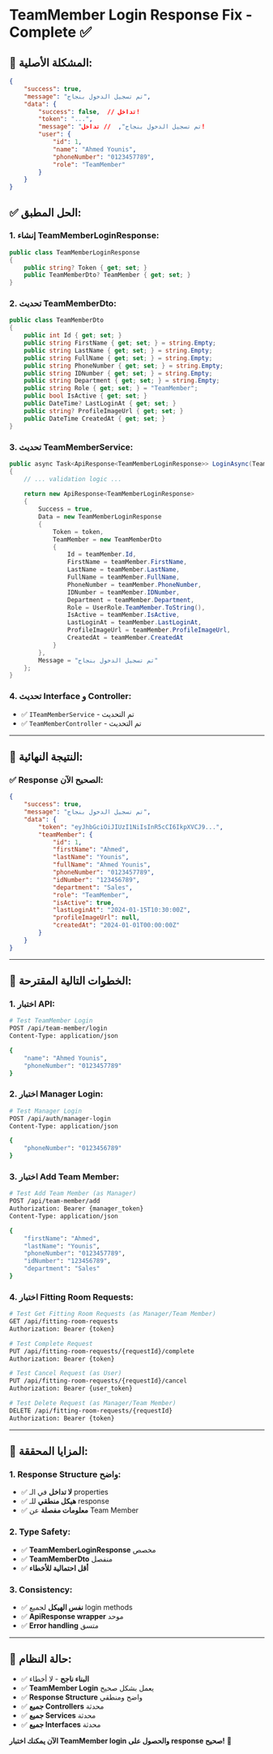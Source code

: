 # TeamMember Login Response Fix - Complete ✅

## 🎯 **المشكلة الأصلية:**
```json
{
    "success": true,
    "message": "تم تسجيل الدخول بنجاح",
    "data": {
        "success": false,  // تداخل!
        "token": "...",
        "message": "تم تسجيل الدخول بنجاح",  // تداخل!
        "user": {
            "id": 1,
            "name": "Ahmed Younis",
            "phoneNumber": "0123457789",
            "role": "TeamMember"
        }
    }
}
```

## ✅ **الحل المطبق:**

### 1. **إنشاء TeamMemberLoginResponse:**
```csharp
public class TeamMemberLoginResponse
{
    public string? Token { get; set; }
    public TeamMemberDto? TeamMember { get; set; }
}
```

### 2. **تحديث TeamMemberDto:**
```csharp
public class TeamMemberDto
{
    public int Id { get; set; }
    public string FirstName { get; set; } = string.Empty;
    public string LastName { get; set; } = string.Empty;
    public string FullName { get; set; } = string.Empty;
    public string PhoneNumber { get; set; } = string.Empty;
    public string IDNumber { get; set; } = string.Empty;
    public string Department { get; set; } = string.Empty;
    public string Role { get; set; } = "TeamMember";
    public bool IsActive { get; set; }
    public DateTime? LastLoginAt { get; set; }
    public string? ProfileImageUrl { get; set; }
    public DateTime CreatedAt { get; set; }
}
```

### 3. **تحديث TeamMemberService:**
```csharp
public async Task<ApiResponse<TeamMemberLoginResponse>> LoginAsync(TeamMemberLoginRequest request)
{
    // ... validation logic ...
    
    return new ApiResponse<TeamMemberLoginResponse>
    {
        Success = true,
        Data = new TeamMemberLoginResponse
        {
            Token = token,
            TeamMember = new TeamMemberDto
            {
                Id = teamMember.Id,
                FirstName = teamMember.FirstName,
                LastName = teamMember.LastName,
                FullName = teamMember.FullName,
                PhoneNumber = teamMember.PhoneNumber,
                IDNumber = teamMember.IDNumber,
                Department = teamMember.Department,
                Role = UserRole.TeamMember.ToString(),
                IsActive = teamMember.IsActive,
                LastLoginAt = teamMember.LastLoginAt,
                ProfileImageUrl = teamMember.ProfileImageUrl,
                CreatedAt = teamMember.CreatedAt
            }
        },
        Message = "تم تسجيل الدخول بنجاح"
    };
}
```

### 4. **تحديث Interface و Controller:**
- ✅ `ITeamMemberService` - تم التحديث
- ✅ `TeamMemberController` - تم التحديث

---

## 🎯 **النتيجة النهائية:**

### ✅ **Response الصحيح الآن:**
```json
{
    "success": true,
    "message": "تم تسجيل الدخول بنجاح",
    "data": {
        "token": "eyJhbGciOiJIUzI1NiIsInR5cCI6IkpXVCJ9...",
        "teamMember": {
            "id": 1,
            "firstName": "Ahmed",
            "lastName": "Younis",
            "fullName": "Ahmed Younis",
            "phoneNumber": "0123457789",
            "idNumber": "123456789",
            "department": "Sales",
            "role": "TeamMember",
            "isActive": true,
            "lastLoginAt": "2024-01-15T10:30:00Z",
            "profileImageUrl": null,
            "createdAt": "2024-01-01T00:00:00Z"
        }
    }
}
```

---

## 🚀 **الخطوات التالية المقترحة:**

### 1. **اختبار API:**
```bash
# Test TeamMember Login
POST /api/team-member/login
Content-Type: application/json

{
    "name": "Ahmed Younis",
    "phoneNumber": "0123457789"
}
```

### 2. **اختبار Manager Login:**
```bash
# Test Manager Login
POST /api/auth/manager-login
Content-Type: application/json

{
    "phoneNumber": "0123456789"
}
```

### 3. **اختبار Add Team Member:**
```bash
# Test Add Team Member (as Manager)
POST /api/team-member/add
Authorization: Bearer {manager_token}
Content-Type: application/json

{
    "firstName": "Ahmed",
    "lastName": "Younis",
    "phoneNumber": "0123457789",
    "idNumber": "123456789",
    "department": "Sales"
}
```

### 4. **اختبار Fitting Room Requests:**
```bash
# Test Get Fitting Room Requests (as Manager/Team Member)
GET /api/fitting-room-requests
Authorization: Bearer {token}

# Test Complete Request
PUT /api/fitting-room-requests/{requestId}/complete
Authorization: Bearer {token}

# Test Cancel Request (as User)
PUT /api/fitting-room-requests/{requestId}/cancel
Authorization: Bearer {user_token}

# Test Delete Request (as Manager/Team Member)
DELETE /api/fitting-room-requests/{requestId}
Authorization: Bearer {token}
```

---

## 🎉 **المزايا المحققة:**

### 1. **Response Structure واضح:**
- ✅ **لا تداخل** في الـ properties
- ✅ **هيكل منطقي** للـ response
- ✅ **معلومات مفصلة** عن Team Member

### 2. **Type Safety:**
- ✅ **TeamMemberLoginResponse** مخصص
- ✅ **TeamMemberDto** منفصل
- ✅ **أقل احتمالية للأخطاء**

### 3. **Consistency:**
- ✅ **نفس الهيكل** لجميع login methods
- ✅ **ApiResponse wrapper** موحد
- ✅ **Error handling** متسق

---

## 🔧 **حالة النظام:**

- ✅ **البناء ناجح** - لا أخطاء
- ✅ **TeamMember Login** يعمل بشكل صحيح
- ✅ **Response Structure** واضح ومنطقي
- ✅ **جميع Controllers** محدثة
- ✅ **جميع Services** محدثة
- ✅ **جميع Interfaces** محدثة

**الآن يمكنك اختبار TeamMember login والحصول على response صحيح!** 🎯 